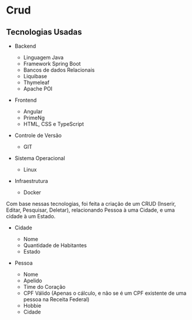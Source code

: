 # Crud

## Tecnologias Usadas

- Backend
   - Linguagem Java
   - Framework Spring Boot
   - Bancos de dados Relacionais
   - Liquibase
   - Thymeleaf
   - Apache POI

- Frontend
   - Angular 
   - PrimeNg
   - HTML, CSS e TypeScript
   
- Controle de Versão
   - GIT

- Sistema Operacional
   - Linux

- Infraestrutura
   - Docker


Com base nessas tecnologias, foi feita a criação de um CRUD (Inserir, Editar, Pesquisar, Deletar), relacionando Pessoa à uma Cidade, e uma cidade à um Estado.

- Cidade
    - Nome
    - Quantidade de Habitantes
    - Estado

- Pessoa
    - Nome
    - Apelido
    - Time do Coração
    - CPF Válido (Apenas o cálculo, e não se é um CPF existente de uma pessoa na Receita Federal)
    - Hobbie
    - Cidade
